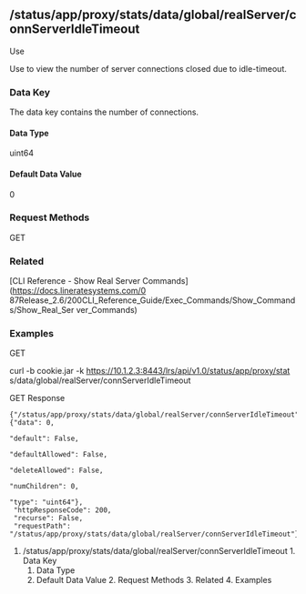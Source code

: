 ## /status/app/proxy/stats/data/global/realServer/connServerIdleTimeout

Use

Use to view the number of server connections closed due to idle-timeout.

### Data Key

The data key contains the number of connections.

#### Data Type

uint64

#### Default Data Value

0

### Request Methods

GET

### Related

[CLI Reference - Show Real Server Commands](https://docs.lineratesystems.com/0
87Release_2.6/200CLI_Reference_Guide/Exec_Commands/Show_Commands/Show_Real_Ser
ver_Commands)

### Examples

GET

curl -b cookie.jar -k https://10.1.2.3:8443/lrs/api/v1.0/status/app/proxy/stat
s/data/global/realServer/connServerIdleTimeout

GET Response

    
    {"/status/app/proxy/stats/data/global/realServer/connServerIdleTimeout": {"data": 0,
                                                                               "default": False,
                                                                               "defaultAllowed": False,
                                                                               "deleteAllowed": False,
                                                                               "numChildren": 0,
                                                                               "type": "uint64"},
     "httpResponseCode": 200,
     "recurse": False,
     "requestPath": "/status/app/proxy/stats/data/global/realServer/connServerIdleTimeout"}
    

  1. /status/app/proxy/stats/data/global/realServer/connServerIdleTimeout
    1. Data Key
      1. Data Type
      2. Default Data Value
    2. Request Methods
    3. Related
    4. Examples


